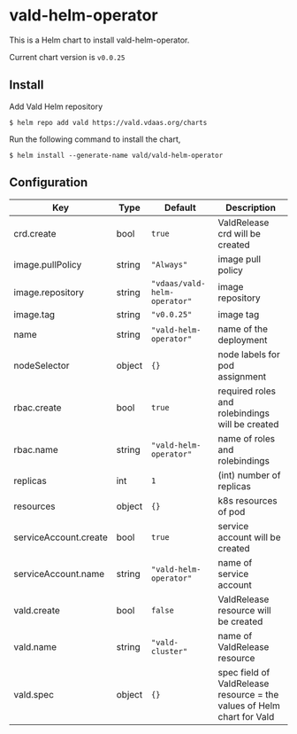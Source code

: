 vald-helm-operator
===

This is a Helm chart to install vald-helm-operator.

Current chart version is `v0.0.25`

Install
---

Add Vald Helm repository

    $ helm repo add vald https://vald.vdaas.org/charts

Run the following command to install the chart,

    $ helm install --generate-name vald/vald-helm-operator


Configuration
---

| Key | Type | Default | Description |
|-----|------|---------|-------------|
| crd.create | bool | `true` | ValdRelease crd will be created |
| image.pullPolicy | string | `"Always"` | image pull policy |
| image.repository | string | `"vdaas/vald-helm-operator"` | image repository |
| image.tag | string | `"v0.0.25"` | image tag |
| name | string | `"vald-helm-operator"` | name of the deployment |
| nodeSelector | object | `{}` | node labels for pod assignment |
| rbac.create | bool | `true` | required roles and rolebindings will be created |
| rbac.name | string | `"vald-helm-operator"` | name of roles and rolebindings |
| replicas | int | `1` | (int) number of replicas |
| resources | object | `{}` | k8s resources of pod |
| serviceAccount.create | bool | `true` | service account will be created |
| serviceAccount.name | string | `"vald-helm-operator"` | name of service account |
| vald.create | bool | `false` | ValdRelease resource will be created |
| vald.name | string | `"vald-cluster"` | name of ValdRelease resource |
| vald.spec | object | `{}` | spec field of ValdRelease resource = the values of Helm chart for Vald |
